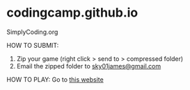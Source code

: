 # codingcamp.github.io
SimplyCoding.org 

HOW TO SUBMIT:

1. Zip your game (right click > send to > compressed folder)
2. Email the zipped folder to sky01james@gmail.com

HOW TO PLAY:
Go to [this website](https://skyjay1.github.io/codingcamp/index.html)
